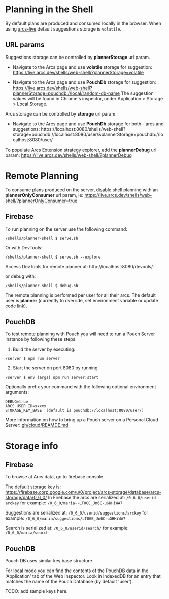 # Planning in the Shell

By default plans are produced and consumed locally in the browser.
When using [arcs-live](https://live.arcs.dev/shells/web-shell/) default suggestions storage is `volatile`.

## URL params
Suggestions storage can be controlled by **plannerStorage** url param.

* Navigate to the Arcs page and use **volatile** storage for suggestion:
https://live.arcs.dev/shells/web-shell/?plannerStorage=volatile

* Navigate to the Arcs page and use **PouchDb** storage for suggestion:
https://live.arcs.dev/shells/web-shell?plannerStorage=pouchdb://local/random-db-name
The suggestion values will be found in Chrome's inspector, under Application > Storage > Local Storage.

Arcs storage can be controlled by **storage** url param.
* Navigate to the Arcs page and use **PouchDb** storage for both - arcs and suggestions:
https://localhost:8080/shells/web-shell?storage=pouchdb://localhost:8080/user/&plannerStorage=pouchdb://localhost:8080/user/


To populate Arcs Extension strategy explorer, add the **plannerDebug** url param:
https://live.arcs.dev/shells/web-shell/?plannerDebug

# Remote Planning
To consume plans produced on the server, disable shell planning with an **plannerOnlyConsumer** url param, ie:
https://live.arcs.dev/shells/web-shell/?plannerOnlyConsumer=true

## Firebase
To run planning on the server use the following command:
```
/shells/planner-shell $ serve.sh
```

Or with DevTools:
```
/shells/planner-shell $ serve.sh --explore
```
Access DevTools for remote planner at: http://localhost:8080/devools/.


or debug with:
```
/shells/planner-shell $ debug.sh
```

The remote planning is performed per user for all their arcs.
The default user is **planner** (currently to override, set environment variable or update code [link](https://github.com/PolymerLabs/arcs/blob/master/shells/planner-shell/index.js#L23)).

## PouchDB
To test remote planning with Pouch you will need to run a Pouch Server instance by following these steps:

1. Build the server by executing:
```
/server $ npm run server
```
2. Start the server on port 8080 by running
```
/server $ env {args} npm run server:start
```
Optionally prefix your command with the following optional environment arguments:
```
DEBUG=true
ARCS_USER_ID=xxxxx
STORAGE_KEY_BASE  (default is pouchdb://localhost:8080/user/)
```

More information on how to bring up a Pouch server on a Personal Cloud Server: [gh/cloud/REAMDE.md](https://github.com/PolymerLabs/arcs/blob/master/cloud/README.md)


# Storage info
## Firebase
To browse at Arcs data, go to firebase console.

The default storage key is:
https://firebase.corp.google.com/u/0/project/arcs-storage/database/arcs-storage/data/0_6_0/
In Firebase the arcs are serialized at:
`/0_6_0/userid--arckey`
for example:
`/0_6_0/maria--LT0GE_Jn6C-uGHHiWA7`

Suggestions are serialized at: `/0_6_0/userid/suggestions/arckey`
for example:
`/0_6_0/maria/suggestions/LT0GE_Jn6C-uGHHiWA7`

Search is serialized at: `/0_6_0/userid/search/`
for example: `/0_6_0/maria/search`

## PouchDB
Pouch DB uses similar key base structure.

For local mode you can find the contents of the PouchDB data in the 'Application' tab of the Web Inspector. Look in IndexedDB for an entry that matches the name of the Pouch Database (by default 'user').

TODO: add sample keys here.

